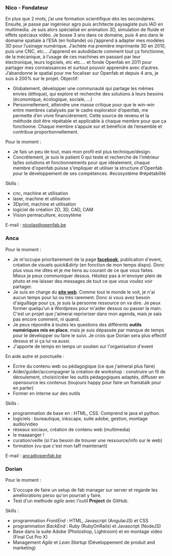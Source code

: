 ### Nico - Fondateur

En plus que 2 mots, j’ai une formation scientifique dès les secondaires. Ensuite, je passe par ingénieur agro puis architecte paysagiste puis IAD en multimedia. Je suis alors spécialisé en animation 3D, simulation de fluide et effets spéciaux vidéo. Je bosse 3 ans dans ce domaine, puis 4 ans dans le domaine spatiale à l’ESA (en hollande) où j’apprend à adapter mes modèles 3D pour l’usinage numérique. 
J’achète ma première imprimante 3D en 2010, puis une CNC, etc… 
J’apprend en autodidacte comment tout ça fonctionne, de la mécanique, à l’usage de ces machines en passant par leur électronique, leurs logiciels, etc etc…. et fonde Openfab en 2011 pour partager mes connaissances et surtout pouvoir apprendre avec d’autres. 
J’abandonne le spatial pour me focaliser sur Openfab et depuis 4 ans, je suis à 200% sur le projet. 
Objectif: 
- Globalement, développer une communauté qui partage les mêmes envies (éthique), qui explore et recherche des solutions à leurs besoins (économique, écologique, sociale, …)
- Personnellement, atteindre une masse critique pour que le win-win entre membres catalysés par le cadre exploratoir d’openfab, me permette d’en vivre financièrement. Cette source de revenu et la méthode doit être répétable et applicable à chaque membre pour que ça fonctionne. Chaque membre s’appuie sur et bénéficie de l’ensemble et contribue proportionnellement. 

Pour le moment :
* Je fais un peu de tout, mais mon profil est plus technique/design. 
* Concrêtement, je suis le patient 0 qui teste et recherche de l'intérieur la/les solutions et fonctionnements pour que idéalement, chaque membre d'openfab puisse s'impliquer et utiliser la structure d'Openfab pour le développement de ses compétences. #ecosystème #répétabilité

Skills :
* cnc, machine et utilisation
* laser, machine et utilisation
* 3Dprint, machine et utilisation
* logiciel de création 2D, 3D, CAD, CAM
* Vision permaculture, ecosytème

E-mail : nicolas@openfab.be

### Anca  

Pour le moment :
* Je m'occupe prioritairement de la page [**facebook**](http://www.facebook.com/OpenFab), publication d'event, création de visuels *quick&dirty* (en fonction de mon temps dispo). Donc plus vous me dites et je me tiens au courant de ce que vous faites. Mieux je peux communiquer dessus. Hésitez pas à m'envoyer plein de photo et me laisser des messages de tout ce que vous voulez voir partager.
* Je suis en charge du [**site web**](http://openfab.be). Comme tout le monde le voit, je n'ai aucun temps pour lui ou très rarement. Donc si vous avez besoin d'aiguillage pour ça, je suis la personne ressource on va dire. Je peux former quelqu'un à Wordpress pour m'aider dessus ou passer la main. C'est un projet que j'aimerai reprioriser dans mon agenda, mais je sais pas encore comment, ni quand. 
* Je peux répondre à toutes les questions des différents **outils numériques mis en place**, mais je suis dépassée par manque de temps pour le développer ou faire le suivi. Je crois que Dorian sera plus effectif dessus et si ça lui va aussi.
* J'apporte de temps en temps un soutien sur l'organisation d'event

En aide autre et ponctuelle :
* Écrire du contenu web ou pédagogique (ce que j'aimerai plus faire)
* Aider/guider/accompagner la création de workshop : construire un fil de déroulement, choisir/créer les outils pédagogiques adaptés, diffuser en opensource les contenus (toujours happy pour faire un framatalk pour en parler)
* Former en interne sur des outils

Skills :
* programmation de base en : HTML, CSS. Comprend le java et python. 
* logiciels : bureautique, inkscape, suite adobe, gestion, montage audio/video
* réseaux sociaux, création de contenu web (multimedia)
* le maaaanger !
* curation/veille (si t'as besoin de trouver une ressource/info sur le web)
* formation (vu que c'est mon taff maintenant)

E-mail : anca@openfab.be

### Dorian

Pour le moment :
* S'occupe de faire un setup de fab manager sur server et regarde les améliorations perso qu'on pourrait y faire.
* Test d'un methode *agile* avec l'outil **Project** de GitHub.

Skills :
* programmation *FrontEnd* : HTML, Javascript (AngularJS) et CSS
* programmation *BackEnd* : Ruby (RubyOnRails) et Javascript (NodeJS)
* Base dans la suite Adobe (Photoshop, Lightroom) et en montage video (Final Cut Pro X)
* Management *Agile* et *Lean Startup* (Développement de produit and marketing)

